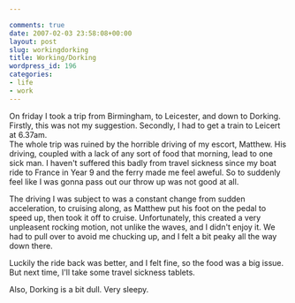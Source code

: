 ```yaml
---

comments: true
date: 2007-02-03 23:58:08+00:00
layout: post
slug: workingdorking
title: Working/Dorking
wordpress_id: 196
categories:
- life
- work
---
```


On friday I took a trip from Birmingham, to Leicester, and down to Dorking. Firstly, this was not my suggestion. Secondly, I had to get a train to Leicert at 6.37am.  
The whole trip was ruined by the horrible driving of my escort, Matthew. His driving, coupled with a lack of any sort of food that morning, lead to one sick man. I haven't suffered this badly from travel sickness since my boat ride to France in Year 9 and the ferry made me feel aweful. So to suddenly feel like I was gonna pass out our throw up was not good at all.  

The driving I was subject to was a constant change from sudden acceleration, to cruising along, as Matthew put his foot on the pedal to speed up, then took it off to cruise. Unfortunately, this created a very unpleasent rocking motion, not unlike the waves, and I didn't enjoy it. We had to pull over to avoid me chucking up, and I felt a bit peaky all the way down there.  

Luckily the ride back was better, and I felt fine, so the food was a big issue. But next time, I'll take some travel sickness tablets.  

Also, Dorking is a bit dull. Very sleepy.  
